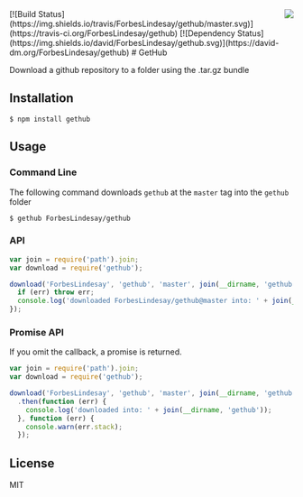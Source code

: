 <img src="http://i.imgur.com/TYRRhxj.png" align="right" />
[![Build Status](https://img.shields.io/travis/ForbesLindesay/gethub/master.svg)](https://travis-ci.org/ForbesLindesay/gethub)
[![Dependency Status](https://img.shields.io/david/ForbesLindesay/gethub.svg)](https://david-dm.org/ForbesLindesay/gethub)
# GetHub

Download a github repository to a folder using the .tar.gz bundle

## Installation

    $ npm install gethub

## Usage

### Command Line

  The following command downloads `gethub` at the `master` tag into the `gethub` folder

    $ gethub ForbesLindesay/gethub

### API

```javascript
var join = require('path').join;
var download = require('gethub');

download('ForbesLindesay', 'gethub', 'master', join(__dirname, 'gethub'), function (err) {
  if (err) throw err;
  console.log('downloaded ForbesLindesay/gethub@master into: ' + join(__dirname, 'gethub'));
});
```

### Promise API

If you omit the callback, a promise is returned.

```javascript
var join = require('path').join;
var download = require('gethub');

download('ForbesLindesay', 'gethub', 'master', join(__dirname, 'gethub'))
  .then(function (err) {
    console.log('downloaded into: ' + join(__dirname, 'gethub'));
  }, function (err) {
    console.warn(err.stack);
  });
```

## License

  MIT
